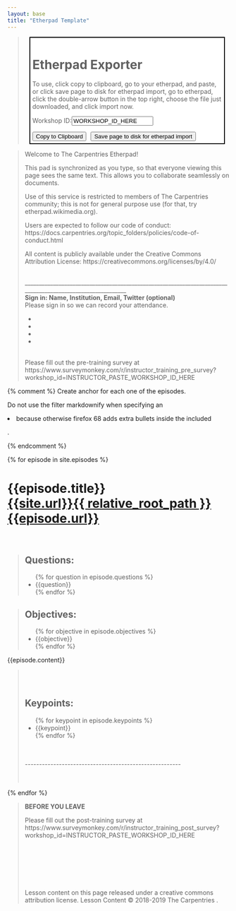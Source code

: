 ```yaml
---
layout: base
title: "Etherpad Template"
---
```

<blockquote><div style=' border:2px solid black; background:white;margin:10px;padding:5px;'><h1> Etherpad Exporter </h1><p>To use, click copy to clipboard, go to your etherpad, and paste, or click save page to disk for etherpad import, go to etherpad, click the double-arrow button in the top right, choose the file just downloaded, and click import now.</p>
	<p>Workshop ID:<input id="workshop-id" name="workshop-id" value="WORKSHOP_ID_HERE"/></p>
	<button id="copy-button" data-clipboard-target="#data-copy-target"  style="">Copy to Clipboard</button><button id="save-button" onClick="save()"  style="margin-left:10px;">Save page to disk for etherpad import</button></div></blockquote>

<div id="data-copy-target">
<blockquote >
<p>Welcome to The Carpentries Etherpad!</p>

<p>This pad is synchronized as you type, so that everyone viewing this page sees the same text. This allows you to collaborate seamlessly on documents.</p>

<p>Use of this service is restricted to members of The Carpentries community; this is not for general purpose use (for that, try etherpad.wikimedia.org).</p>

<p>Users are expected to follow our code of conduct: https://docs.carpentries.org/topic_folders/policies/code-of-conduct.html</p>

<p>All content is publicly available under the Creative Commons Attribution License: https://creativecommons.org/licenses/by/4.0/</p>
<br/> ____________________________________________________________________________________________________________
<br/>
<b>Sign in: Name, Institution, Email, Twitter (optional)</b><br/>
Please sign in so we can record your attendance.<br/>
<ul>
  <li>&nbsp;</li>
  <li>&nbsp;</li>
  <li>&nbsp;</li>
  <li>&nbsp;</li>
</ul>
<br/>
Please fill out the pre-training survey at https://www.surveymonkey.com/r/instructor_training_pre_survey?workshop_id=<span id="preid">INSTRUCTOR_PASTE_WORKSHOP_ID_HERE</span>
 
</blockquote> 




{% comment %}
Create anchor for each one of the episodes.

Do not use the filter markdownify when specifying an <li> because otherwise firefox 68 adds extra bullets inside the included <p>.

{% endcomment %}

{% for episode in site.episodes %}
<h1>{{episode.title}} <br/><a href="{{site.url}}{{ relative_root_path }}{{episode.url}}">{{site.url}}{{ relative_root_path }}{{episode.url}}</a></h1>

<br/>
<blockquote>
<h2>Questions:</h2>
<ul>
{% for question in episode.questions %}
<li>{{question}}</li>
{% endfor %}
</ul>
</blockquote>

<blockquote>
<h2>Objectives:</h2>
<ul>
{% for objective in episode.objectives %}
<li>{{objective}}</li>
{% endfor %}
</ul>
</blockquote>



{{episode.content}}

<blockquote>
  <br/><br/>
<h2>Keypoints:</h2>
<ul>
{% for keypoint in episode.keypoints %}
<li>{{keypoint}}</li>
{% endfor %}
</ul>
<br/><br/>
-------------------------------------------------------<br/><br/><br/>

</blockquote>



{% endfor %}

<blockquote>
<p><b>BEFORE YOU LEAVE</b></p>
<p>Please fill out the post-training survey at https://www.surveymonkey.com/r/instructor_training_post_survey?workshop_id=<span id="postid">INSTRUCTOR_PASTE_WORKSHOP_ID_HERE</span></p>
<br/><br/><br/><br/><br/>

<p>Lesson content on this page released under a creative commons attribution license. Lesson Content &copy; 2018-2019 The Carpentries .</p>
</blockquote>
</div>
<script src='../assets/js/clipboard.min.js'></script>

<script>

//https://stackoverflow.com/a/29462236/263449
function save() {
  var htmlContent = [$("#data-copy-target").html()];
  var bl = new Blob(htmlContent, {type: "text/html"});
  var a = document.createElement("a");
  a.href = URL.createObjectURL(bl);
  a.download = "etherpad-export-from-carpentries.html";
  a.hidden = true;
  document.body.appendChild(a);
  a.innerHTML = "download link";
  a.click();
}
</script>
<script>
	// https://gist.github.com/yidas/41cc9272d3dff50f3c9560fb05e7255e

	/**
 * This function is same as PHP's nl2br() with default parameters.
 *
 * @param {string} str Input text
 * @param {boolean} replaceMode Use replace instead of insert
 * @param {boolean} isXhtml Use XHTML 
 * @return {string} Filtered text
 */
function nl2br (str, replaceMode, isXhtml) {

  var breakTag = (isXhtml) ? '<br />' : '<br>';
  var replaceStr = (replaceMode) ? '$1'+ breakTag : '$1'+ breakTag +'$2';
  return (str + '').replace(/([^>\r\n]?)(\r\n|\n\r|\r|\n)/g, replaceStr);
}
</script>
<script>  window.onload = function() {

//Why paste workshop ID two places in the middle of the document when it can be highlighted front and centre and changed twice automatically?
$("input#workshop-id").change(function(){
	$("#preid").text($(this).val());
	$("#postid").text($(this).val());
})

// Find headers (h1..3), and add physical linebreaks around them, while trying to minimise the appearance of physical linebreaks, so that they render in the degraded html of etherpad. 

$( "h1, h2, h3" ).not("blockquote h2").before("<br style='line-height:0px'/><br/>").after("<br/>");

// Also wrap headers in bold, as headers do not transfer over to the etherpad.
$( "h1, h2, h3" ).not("blockquote h2").wrap("<b>");

// We want to differentiate level 2 and level 3 headers, so I'm progressively adding styling to them, while retaining the bold.
$("h2").wrap("<i>");
$("h3").wrap("<u>");


// //Also need to kill images. Not sure we need to keep images in blockquotes, but eh, might be useful some day if we print it off or something.
// //https://stackoverflow.com/a/19073240/263449


$("img").each(function(){
	$(this).parent().replaceWith("<blockquote><p>Image: "+$(this).prop('alt')+" "+$(this).prop('src')+"</p></blockquote>")
})


// Remove all paragraph text which exists outside of a blockquote
$( "p").not('blockquote p').remove();

$( "pre").not('blockquote pre').parent().parent().remove();

// Also remove all unordered lists.
$( "ul").not('blockquote ul').remove();

// Can't forget ordered lists.
$( "ol").not('blockquote ol').remove();

// The navbar presents copying problems, so we need to clear that as well
$(".navbar").remove();

// Code should also not be copied over to the etherpad. Code is indicated by the .source class on divs, rather than as a blockquote
$( "div.source").not('blockquote div.source').remove();

// Other divs need to be removed too
//$( "[class^='highlight']").not('blockquote [class^="highlight"]').remove();

//oops, forgot to clear out the footer.
$("footer").remove();


//Take all ordered lists and turn them into unordered lists, because ordered lists don't transfer well into the etherpad.
//https://stackoverflow.com/a/12679823/263449
$($('ol').get().reverse()).each(function(){
  $(this).replaceWith($('<ul>'+$(this).html()+'</ul>'))
})


//Remove all solutions from the text
$("blockquote.solution").remove();


// I wanted to keep challenges, callouts, and discussion blocks. However, the icons don't transfer, so I need to add the calling-out word (exercise, etc) to the header (and then render the header as an h2) so that there is appropriate formatting transfered to the etherpad, and that each of these has a useful label in the text-only zone.
$("blockquote.challenge h2").each(function(){
  var oldtext = $(this).text();
  $(this).text("Exercise: "+oldtext).before("<br/><br/>").wrap("<b>").wrap("<i>");
});
$("blockquote.callout h2").each(function(){
  var oldtext = $(this).text();
  $(this).text("Callout: "+oldtext).before("<br/><br/>").wrap("<b>").wrap("<i>");
  
});
$("blockquote.discussion h2").each(function(){
  var oldtext = $(this).text();
  $(this).text("Discussion: "+oldtext).before("<br/><br/>").wrap("<b>").wrap("<i>");
  
});


//Once we've cleaned out things, we need to unblockquote everything for best pasting.
//https://stackoverflow.com/a/17872365/263449
$("blockquote").contents().unwrap();



//To address @maxim-belkin's comments on code formatting and newlines being lost.
//$("*").removeAttr('id');

$("div[class^='language']").each(function(){
	if ($(this).hasClass("language-python") == true) {
		$(this).before("<i>Python:</i><br/>");
	} 
	else {
		$(this).before("<i>Code:</i><br/>");
	}

})
$("div[class^='output']").each(function(){
	$(this).before("<i>Output:</i><br/>");
	

})

$("div").after("<br/>");

$("pre").each(function(){
	$(this).text($(this).text().replace("\n","\n\n")) ;
})

//remove all non-essential formatting.

$("[class]").removeClass();

// //This is just a check for me to make sure that execution has proceeded this far and I haven't messed something fundamental up.
// //console.log("hi");

//https://stackoverflow.com/a/22581382/263449
new ClipboardJS("#copy-button");

  }

</script>

